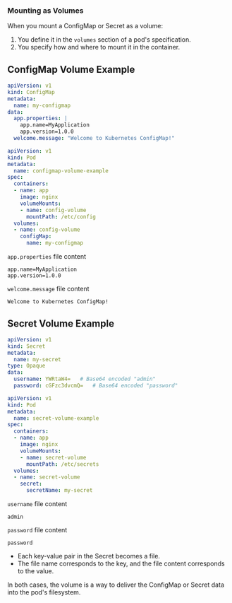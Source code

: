 ### Mounting as Volumes
When you mount a ConfigMap or Secret as a volume:
1. You define it in the `volumes` section of a pod's specification.
2. You specify how and where to mount it in the container.

## **ConfigMap Volume Example**

```yaml
apiVersion: v1
kind: ConfigMap
metadata:
  name: my-configmap
data:
  app.properties: |
    app.name=MyApplication
    app.version=1.0.0
  welcome.message: "Welcome to Kubernetes ConfigMap!"
```

```yaml
apiVersion: v1
kind: Pod
metadata:
  name: configmap-volume-example
spec:
  containers:
  - name: app
    image: nginx
    volumeMounts:
    - name: config-volume
      mountPath: /etc/config
  volumes:
  - name: config-volume
    configMap:
      name: my-configmap
```

`app.properties` file content
```plaintext
app.name=MyApplication
app.version=1.0.0
```

`welcome.message` file content
```plaintext
Welcome to Kubernetes ConfigMap!
```

## **Secret Volume Example**

```yaml
apiVersion: v1
kind: Secret
metadata:
  name: my-secret
type: Opaque
data:
  username: YWRtaW4=   # Base64 encoded "admin"
  password: cGFzc3dvcmQ=   # Base64 encoded "password"
```

```yaml
apiVersion: v1
kind: Pod
metadata:
  name: secret-volume-example
spec:
  containers:
  - name: app
    image: nginx
    volumeMounts:
    - name: secret-volume
      mountPath: /etc/secrets
  volumes:
  - name: secret-volume
    secret:
      secretName: my-secret
```

`username` file content
```plaintext
admin
```

`password` file content
```plaintext
password
```

- Each key-value pair in the Secret becomes a file.
- The file name corresponds to the key, and the file content corresponds to the value.

In both cases, the volume is a way to deliver the ConfigMap or Secret data into the pod's filesystem.
